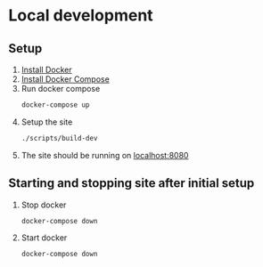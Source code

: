 # Local development
## Setup 
1. [Install Docker](https://docs.docker.com/install/) 
1. [Install Docker Compose](https://docs.docker.com/compose/install/)
1. Run docker compose
    ```bash
    docker-compose up
    ```
1. Setup the site
    ```bash
    ./scripts/build-dev
    ```
1. The site should be running on [localhost:8080](http://localhost:8080)

## Starting and stopping site after initial setup
1. Stop docker
    ```bash
    docker-compose down
    ```
1. Start docker
    ```bash
    docker-compose down
    ```